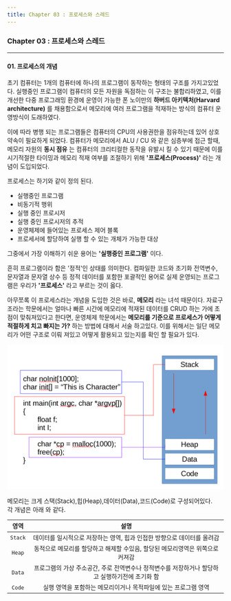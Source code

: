 ```yaml
---
title: Chapter 03 : 프로세스와 스레드
---
```

### Chapter 03 : 프로세스와 스레드
___

#### 01. 프로세스의 개념

초기 컴퓨터는 1개의 컴퓨터에 하나의 프로그램이 동작하는 형태의 구조를 가지고있었다. 실행중인 프로그램이 컴퓨터의 모든 자원을 독점하는 이 구조는 불합리하였고, 이를 개선한 다중 프로그래밍 환경에 운영이 가능한 폰 노이만의 __하버드 아키텍처(Harvard architecture)__ 를 채용함으로서 메모리에 여러 프로그램을 적재하는 방식의 컴퓨터 운영방식이 도래하였다.  

이에 따라 병행 되는 프로그램들은 컴퓨터의 CPU의 사용권한을 점유하는데 있어 상호 약속이 필요하게 되었다. 컴퓨터가 메모리에서 ALU / CU 와 같은 심층부에 접근 할때, 메모리 자원의 __동시 점유__ 는 컴퓨터의 크리티컬한 동작을 유발시 킬 수 있기 때문에 이를 시기적절한 타이밍과 메모리 적재 여부를 조절하기 위해 __'프로세스(Process)'__ 라는 개념이 도입되었다.  

프로세스는 하기와 같이 정의 된다.

- 실행중인 프로그램
- 비동기적 행위
- 실행 중인 프로시저
- 실행 중인 프로시저의 추적
- 운영체제에 들어있는 프로세스 제어 블록
- 프로세서에 할당하여 실행 할 수 있는 개체가 가능한 대상

그중에서 가장 이해하기 쉬운 용어는 __'실행중인 프로그램'__ 이다.  

흔히 프로그램이라 함은 '정적'인 상태를 의미한다. 컴파일한 코드와 초기화 전역변수, 문자열과 문자열 상수 등 정적 데이터를 포함한 포괄적인 용어로 실제 운영되는 프로그램은 우리가 __'프로세스'__ 라고 부르는 것이 옳다.  

아무쪼록 이 프로세스라는 개념을 도입한 것은 바로, __메모리__ 라는 녀석 때문이다. 자료구조라는 학문에서는 얼마나 빠른 시간에 메모리에 적재된 데이터를 CRUD 하는 가에 초점이 맞춰져있다고 한다면, 운영체제 학문에서는 __메모리를 기준으로 프로세스가 어떻게 적절하게 치고 빠지는 가?__ 하는 방법에 대해서 서술 하고있다. 이를 위해서는 일단 메모리가 어떤 구조로 이뤄 져있고 어떻게 활용되고 있는지를 확인 할 필요가 있다.  

![Relation](https://github.com/gwkim9444/gwkim9444.github.io/blob/master/_posts/picture/memory.png?raw=true)  

메모리는 크게 스택(Stack),힙(Heap),데이터(Data),코드(Code)로 구성되어있다.  
각 개념은 아래 와 같다.

| 영역 | 설명 |
| :--------: | :--------: | 
|`Stack` | 데이터를 일시적으로 저장하는 영역, 힙과 인접한 방향으로 데이터를 올려감 | 
|`Heap`|동적으로 메모리를 할당하고 해제할 수있음, 할당된 메모리영역은 위쪽으로 커져감| 
|`Data`|프로그램의 가상 주소공간, 주로 전역변수나 정적변수를 저장하거나 할당하고 실행하기전에 초기화 함| 
|`Code`|실행 영역을 포함하는 메모리이거나 목적파일에 있는 프로그램 영역| 